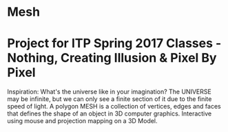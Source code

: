 # Mesh
# Project for ITP Spring 2017 Classes - Nothing, Creating Illusion & Pixel By Pixel
Inspiration: What's the universe like in your imagination? The UNIVERSE may be infinite, but we can only see a finite section of it due to the finite speed of light. A polygon MESH is a collection of vertices, edges and faces that defines the shape of an object in 3D computer graphics.
Interactive using mouse and projection mapping on a 3D Model.
